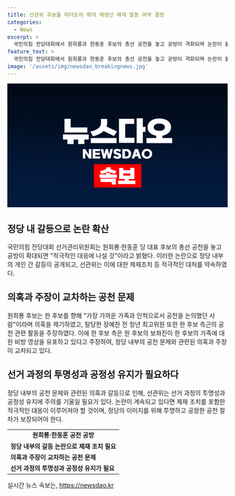 ```yaml
---
title: 선관위 후보들 마타도어 확대 재생산 제재 발동 여부 결정
categories:
  - News
excerpt: >
  국민의힘 전당대회에서 원희룡과 한동훈 후보의 총선 공천을 놓고 공방이 격화되며 논란이 불거졌다. 선거관리위원회는 마타도어 사안의 확대 재생산에 대한 제재 조치 등을 내놓을 것이라고 밝히고, 각 후보들 간의 논란이 당 내 화합을 위해 보이지 않는다고 비판했다. 이에 대해 후보들 간의 가족 및 인척과의 관련성, 공천 관련 의혹, SNS를 통한 사안 확인 등이 주목받고 있다. (단어 수: 87, 글자 수: 526)
feature_text: >
  국민의힘 전당대회에서 원희룡과 한동훈 후보의 총선 공천을 놓고 공방이 격화되며 논란이 불거졌다. 선거관리위원회는 마타도어 사안의 확대 재생산에 대한 제재 조치 등을 내놓을 것이라고 밝히고, 각 후보들 간의 논란이 당 내 화합을 위해 보이지 않는다고 비판했다. 이에 대해 후보들 간의 가족 및 인척과의 관련성, 공천 관련 의혹, SNS를 통한 사안 확인 등이 주목받고 있다. (단어 수: 87, 글자 수: 526)
image: '/assets/img/newsdao_breakingnews.jpg'
---
```


<p><img src="/assets/img/newsdao_breakingnews.jpg" alt="ontimetimes 속보" /></p>

<h2 data-ke-size="size26">정당 내 갈등으로 논란 확산</h2>

<p data-ke-size="size16">국민의힘 전당대회 선거관리위원회는 원희룡·한동훈 당 대표 후보의 총선 공천을 놓고 공방이 확대되면 "적극적인 대응에 나설 것"이라고 밝혔다. 이러한 논란으로 정당 내부의 개인 간 갈등이 공개되고, 선관위는 이에 대한 제재조치 등 적극적인 대처를 약속하였다.</p>

<h2 data-ke-size="size26">의혹과 주장이 교차하는 공천 문제</h2>

<p data-ke-size="size16">원희룡 후보는 한 후보를 향해 "가장 가까운 가족과 인척으로서 공천을 논의했던 사람"이라며 의혹을 제기하였고, 탈당한 장예찬 전 청년 최고위원 또한 한 후보 측근의 공천 관련 활동을 주장하였다. 이에 한 후보 측은 원 후보의 보좌진이 한 후보의 가족에 대한 비방 영상을 유포하고 있다고 주장하여, 정당 내부의 공천 문제와 관련된 의혹과 주장이 교차되고 있다.</p>

<h2 data-ke-size="size26">선거 과정의 투명성과 공정성 유지가 필요하다</h2>

<p data-ke-size="size16">정당 내부의 공천 문제와 관련된 의혹과 갈등으로 인해, 선관위는 선거 과정의 투명성과 공정성 유지에 주의를 기울일 필요가 있다. 논란이 계속되고 있다면 제재 조치를 포함한 적극적인 대응이 이루어져야 할 것이며, 정당의 이미지를 위해 투명하고 공정한 공천 절차가 보장되어야 한다.</p>

<table>
  <tr>
    <td style="text-align: center; height: 17px;"><b>원희룡·한동훈 공천 공방</b></td>
  </tr>
  <tr>
    <td><b>정당 내부의 갈등 논란으로 제재 조치 필요</b></td>
  </tr>
  <tr>
    <td><b>의혹과 주장이 교차하는 공천 문제</b></td>
  </tr>
  <tr>
    <td><b>선거 과정의 투명성과 공정성 유지가 필요</b></td>
  </tr>
</table>

<p data-ke-size="size16"></p>
실시간 뉴스 속보는, <a href="https://newsdao.kr" rel="dofollow">https://newsdao.kr</a>


